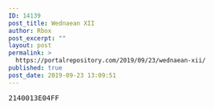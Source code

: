 ```yaml
---
ID: 14139
post_title: Wednaean XII
author: Rbox
post_excerpt: ""
layout: post
permalink: >
  https://portalrepository.com/2019/09/23/wednaean-xii/
published: true
post_date: 2019-09-23 13:09:51
---
```

<pre>2140013E04FF</pre>